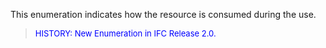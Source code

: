 ﻿This enumeration indicates how the resource is consumed during the use.

> <font size="-1" color="#0000FF">HISTORY: New Enumeration in IFC
		Release 2.0.</font>